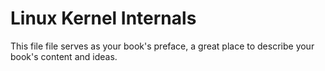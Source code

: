 # Linux Kernel Internals

This file file serves as your book's preface, a great place to describe your book's content and ideas.
